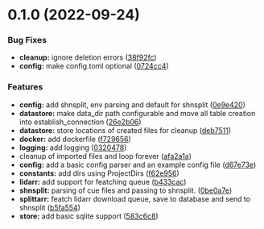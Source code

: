 # 0.1.0 (2022-09-24)


### Bug Fixes

* **cleanup:** ignore deletion errors ([38f92fc](https://github.com/gnarr/splittarr/commit/38f92fc4d3bf3dba14877a2c0b4d9ff063b9df70))
* **config:** make config.toml optional ([0724cc4](https://github.com/gnarr/splittarr/commit/0724cc4662903b624be08e4ce4291056fbd0343c))


### Features

* **config:** add shnsplit, env parsing and default for shnsplit ([0e9e420](https://github.com/gnarr/splittarr/commit/0e9e4200a468918069073142bfc362c7408c3674))
* **datastore:** make data_dir path configurable and move all table creation into establish_connection ([26e2b06](https://github.com/gnarr/splittarr/commit/26e2b06bf4a08828ea3bedfaaca8b2f13cf50568))
* **datastore:** store locations of created files for cleanup ([deb7511](https://github.com/gnarr/splittarr/commit/deb75118de531157ca8c6f0df8a0e44926c46a03))
* **docker:** add dockerfile ([f729656](https://github.com/gnarr/splittarr/commit/f7296567a70b8ab31283f3f8d131d8b5627af775))
* **logging:** add logging ([0320478](https://github.com/gnarr/splittarr/commit/03204780d5e25c3d7fcbbfa907347878e2456b42))
* cleanup of imported files and loop forever ([afa2a1a](https://github.com/gnarr/splittarr/commit/afa2a1a3251a7bcb45651ff098bcbda41c8566c1))
* **config:** add a basic config parser and an example config file ([d67e73e](https://github.com/gnarr/splittarr/commit/d67e73e05c7eefb67c16a573361666e945ee6679))
* **constants:** add dirs using ProjectDirs ([f62e956](https://github.com/gnarr/splittarr/commit/f62e956993709c68f1700d9de82daedc70e5f40f))
* **lidarr:** add support for featching queue ([b433cac](https://github.com/gnarr/splittarr/commit/b433cac8702420c5fd802e7886180a2b43478abc))
* **shnsplit:** parsing of cue files and passing to shnsplit. ([0be0a7e](https://github.com/gnarr/splittarr/commit/0be0a7ed5815011fd74cab8ead0865e71b6af065))
* **splittarr:** featch lidarr download queue, save to database and send to shnsplit ([b5fa554](https://github.com/gnarr/splittarr/commit/b5fa55473b18f547534cd09e05e8072163972a3d))
* **store:** add basic sqlite support ([583c6c8](https://github.com/gnarr/splittarr/commit/583c6c8e3c62c9396beab967a2114634b7db8e5f))



